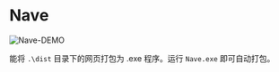 # Nave

![Nave-DEMO](https://z3.ax1x.com/2021/07/04/RWOxYT.gif)

能将 `.\dist` 目录下的网页打包为 .exe 程序。运行 `Nave.exe` 即可自动打包。

